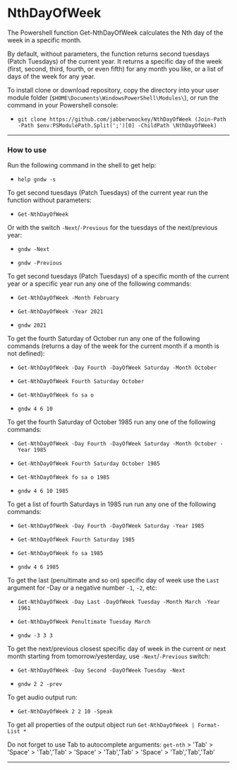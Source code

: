 # NthDayOfWeek

The Powershell function Get-NthDayOfWeek calculates the Nth day
of the week in a specific month.

By default, without parameters, the function returns second tuesdays
(Patch Tuesdays) of the current year. It returns a specific day of the week
(first, second, third, fourth, or even fifth) for any month you like,
or a list of days of the week for any year.

To install clone or download repository, copy the directory into your user
module folder (`$HOME\Documents\WindowsPowerShell\Modules\`), or run
the command in your Powershell console:

- `git clone https://github.com/jabberwoockey/NthDayOfWeek (Join-Path -Path $env:PSModulePath.Split(';')[0] -ChildPath \NthDayOfWeek)`

---

### How to use

Run the following command in the shell to get help:

- `help gndw -s`

To get second tuesdays (Patch Tuesdays) of the current year run the function
without parameters:

- `Get-NthDayOfWeek`

Or with the switch `-Next`/`-Previous` for the tuesdays of the next/previous
year:

- `gndw -Next` 

- `gndw -Previous`

To get second tuesdays (Patch Tuesdays) of a specific month of the current year
or a specific year run any one of the following commands:

- `Get-NthDayOfWeek -Month February`

- `Get-NthDayOfWeek -Year 2021`

- `gndw 2021`

To get the fourth Saturday of October run any one of the following commands
(returns a day of the week for the current month if a month is not defined):

- `Get-NthDayOfWeek -Day Fourth -DayOfWeek Saturday -Month October`

- `Get-NthDayOfWeek Fourth Saturday October`

- `Get-NthDayOfWeek fo sa o`

- `gndw 4 6 10`

To get the fourth Saturday of October 1985 run any one of the following
commands:

- `Get-NthDayOfWeek -Day Fourth -DayOfWeek Saturday -Month October -Year 1985`

- `Get-NthDayOfWeek Fourth Saturday October 1985`

- `Get-NthDayOfWeek fo sa o 1985`

- `gndw 4 6 10 1985`

To get a list of fourth Saturdays in 1985 run run any one of the following
commands:

- `Get-NthDayOfWeek -Day Fourth -DayOfWeek Saturday -Year 1985`

- `Get-NthDayOfWeek Fourth Saturday 1985`

- `Get-NthDayOfWeek fo sa 1985`

- `gndw 4 6 1985`

To get the last (penultimate and so on) specific day of week use the `Last`
argument for -Day or a negative number `-1`, `-2`, etc:

- `Get-NthDayOfWeek -Day Last -DayOfWeek Tuesday -Month March -Year 1961`

- `Get-NthDayOfWeek Penultimate Tuesday March`

- `gndw -3 3 3`

To get the next/previous closest specific day of week in the current or next
month starting from tomorrow/yesterday, use `-Next`/`-Previous` switch:

- `Get-NthDayOfWeek -Day Second -DayOfWeek Tuesday -Next`

- `gndw 2 2 -prev`

To get audio output run:

- `Get-NthDayOfWeek 2 2 10 -Speak`

To get all properties of the output object run `Get-NthDayOfWeek | Format-List *`

Do not forget to use Tab to autocomplete arguments: `get-nth` > 'Tab' >
'Space' > 'Tab','Tab' > 'Space' > 'Tab','Tab' > 'Space' > 'Tab','Tab','Tab'

---